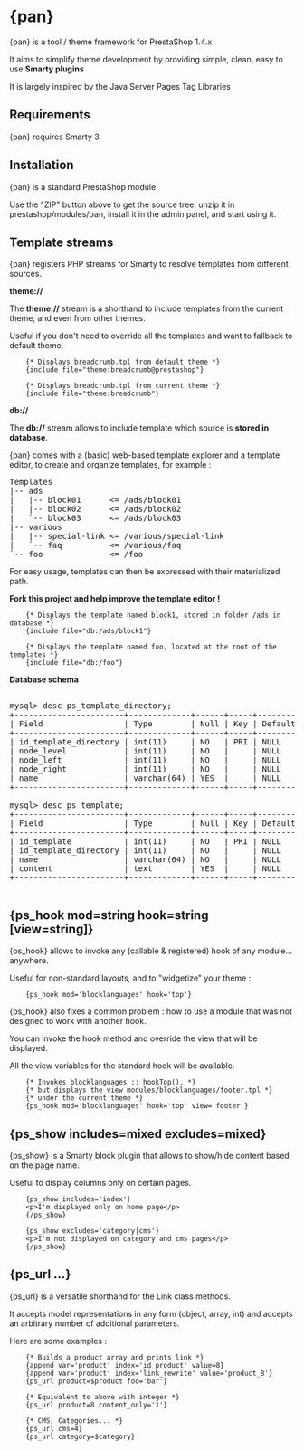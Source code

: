 {pan}
=====

{pan} is a tool / theme framework for PrestaShop 1.4.x

It aims to simplify theme development by providing simple, clean, easy to use **Smarty plugins**

It is largely inspired by the Java Server Pages Tag Libraries

Requirements
------------

{pan} requires Smarty 3. 

Installation
----------------

{pan} is a standard PrestaShop module. 

Use the "ZIP" button above to get the source tree, unzip it in prestashop/modules/pan, install it in the admin panel, and start using it. 

Template streams
----------------

{pan} registers PHP streams for Smarty to resolve templates from different sources. 

**theme://**

The **theme://** stream is a shorthand to include templates from the current theme, 
and even from other themes. 

Useful if you don't need to override all the templates and want to fallback to default theme. 

```smarty
    {* Displays breadcrumb.tpl from default theme *}
    {include file="theme:breadcrumb@prestashop"}
			
    {* Displays breadcrumb.tpl from current theme *}
    {include file="theme:breadcrumb"}
```

**db://**

The **db://** stream allows to include template which source is **stored in database**.

{pan} comes with a (basic) web-based template explorer and a template editor, 
to create and organize templates, for example :

<pre>
Templates
|-- ads
|   |-- block01      <= /ads/block01
|   |-- block02      <= /ads/block02
|   `-- block03      <= /ads/block03
|-- various
|   |-- special-link <= /various/special-link
|   `-- faq          <= /various/faq
`-- foo              <= /foo
</pre>

For easy usage, templates can then be expressed with their materialized path. 

**Fork this project and help improve the template editor !**

```smarty
    {* Displays the template named block1, stored in folder /ads in database *}
    {include file="db:/ads/block1"}
			
    {* Displays the template named foo, located at the root of the templates *}
    {include file="db:/foo"}
```

**Database schema**

<pre>

mysql> desc ps_template_directory;
+-----------------------+-------------+------+-----+---------+----------------+
| Field                 | Type        | Null | Key | Default | Extra          |
+-----------------------+-------------+------+-----+---------+----------------+
| id_template_directory | int(11)     | NO   | PRI | NULL    | auto_increment |
| node_level            | int(11)     | NO   |     | NULL    |                |
| node_left             | int(11)     | NO   |     | NULL    |                |
| node_right            | int(11)     | NO   |     | NULL    |                |
| name                  | varchar(64) | YES  |     | NULL    |                |
+-----------------------+-------------+------+-----+---------+----------------+

mysql> desc ps_template;
+-----------------------+-------------+------+-----+---------+----------------+
| Field                 | Type        | Null | Key | Default | Extra          |
+-----------------------+-------------+------+-----+---------+----------------+
| id_template           | int(11)     | NO   | PRI | NULL    | auto_increment |
| id_template_directory | int(11)     | NO   |     | NULL    |                |
| name                  | varchar(64) | NO   |     | NULL    |                |
| content               | text        | YES  |     | NULL    |                |
+-----------------------+-------------+------+-----+---------+----------------+

</pre>

{ps_hook mod=string hook=string [view=string]}
--------------------------------

{ps_hook} allows to invoke any (callable & registered) hook of any module... anywhere. 

Useful for non-standard layouts, and to "widgetize" your theme :

```smarty
    {ps_hook mod='blocklanguages' hook='top'}
```
{ps_hook} also fixes a common problem : how to use a module that was not designed to work with another hook. 

You can invoke the hook method and override the view that will be displayed. 

All the view variables for the standard hook will be available. 

```smarty
	{* Invokes blocklanguages :: hookTop(), *}
	{* but displays the view modules/blocklanguages/footer.tpl *}
	{* under the current theme *}
    {ps_hook mod='blocklanguages' hook='top' view='footer'}
```

{ps_show includes=mixed excludes=mixed}
---------------------------------------

{ps_show} is a Smarty block plugin that allows to show/hide content based on the page name.

Useful to display columns only on certain pages. 

```smarty
    {ps_show includes='index'}
    <p>I'm displayed only on home page</p>
    {/ps_show}

    {ps_show excludes='category|cms'}
    <p>I'm not displayed on category and cms pages</p>
    {/ps_show}
```

{ps_url ...}
------------

{ps_url} is a versatile shorthand for the Link class methods. 

It accepts model representations in any form (object, array, int) and accepts an arbitrary number of
additional parameters. 

Here are some examples :

```smarty
	{* Builds a product array and prints link *}
    {append var='product' index='id_product' value=8}
    {append var='product' index='link_rewrite' value='product_8'}
    {ps_url product=$product foo='bar'}
    
    {* Equivalent to above with integer *}
    {ps_url product=8 content_only='1'}
    
    {* CMS, Categories... *}
    {ps_url cms=4}
    {ps_url category=$category}
 ```
    
